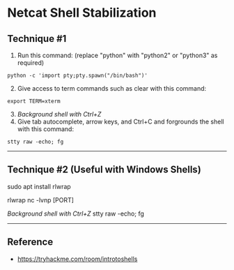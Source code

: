 # Netcat Shell Stabilization

## Technique #1
1. Run this command: (replace "python" with "python2" or "python3" as required)
```
python -c 'import pty;pty.spawn("/bin/bash")'
```
2. Give access to term commands such as clear with this command:
```
export TERM=xterm
```
3. *Background shell with Ctrl+Z*
4. Give tab autocomplete, arrow keys, and Ctrl+C and forgrounds the shell with this command:
```
stty raw -echo; fg
```
*******************************************************************************
## Technique #2 (Useful with Windows Shells)

sudo apt install rlwrap

rlwrap nc -lvnp [PORT]

*Background shell with Ctrl+Z*
stty raw -echo; fg

*******************************************************************************

## Reference
* https://tryhackme.com/room/introtoshells
